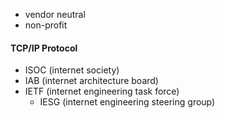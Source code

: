 - vendor neutral
- non-profit

#### TCP/IP Protocol
- ISOC (internet society)
- IAB (internet architecture board)
- IETF (internet engineering task force)
	- IESG (internet engineering steering group)